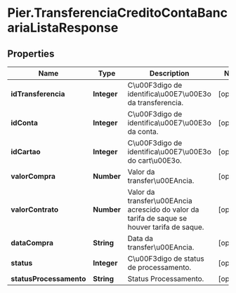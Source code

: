 # Pier.TransferenciaCreditoContaBancariaListaResponse

## Properties
Name | Type | Description | Notes
------------ | ------------- | ------------- | -------------
**idTransferencia** | **Integer** | C\u00F3digo de identifica\u00E7\u00E3o da transferencia. | [optional] 
**idConta** | **Integer** | C\u00F3digo de identifica\u00E7\u00E3o da conta. | [optional] 
**idCartao** | **Integer** | C\u00F3digo de identifica\u00E7\u00E3o do cart\u00E3o. | [optional] 
**valorCompra** | **Number** | Valor da transfer\u00EAncia. | [optional] 
**valorContrato** | **Number** | Valor da transfer\u00EAncia acrescido do valor da tarifa de saque se houver tarifa de saque. | [optional] 
**dataCompra** | **String** | Data da transfer\u00EAncia. | [optional] 
**status** | **Integer** | C\u00F3digo de status de processamento. | [optional] 
**statusProcessamento** | **String** | Status Processamento. | [optional] 


